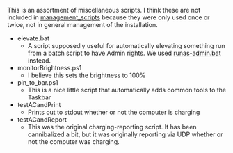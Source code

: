 This is an assortment of miscellaneous scripts. I think these are not included in [management_scripts](../../management_scripts/) because they were only used once or twice, not in general management of the installation.

* elevate.bat
    * A script supposedly useful for automatically elevating something run from a batch script to have Admin rights. We used [runas-admin.bat](../../management_scripts/runas-admin.bat) instead.
* monitorBrightness.ps1
    * I believe this sets the brightness to 100%
* pin_to_bar.ps1
    * This is a nice little script that automatically adds common tools to the Taskbar
* testACandPrint
    * Prints out to stdout whether or not the computer is charging
* testACandReport
    * This was the original charging-reporting script. It has been cannibalized a bit, but it was originally reporting via UDP whether or not the computer was charging.